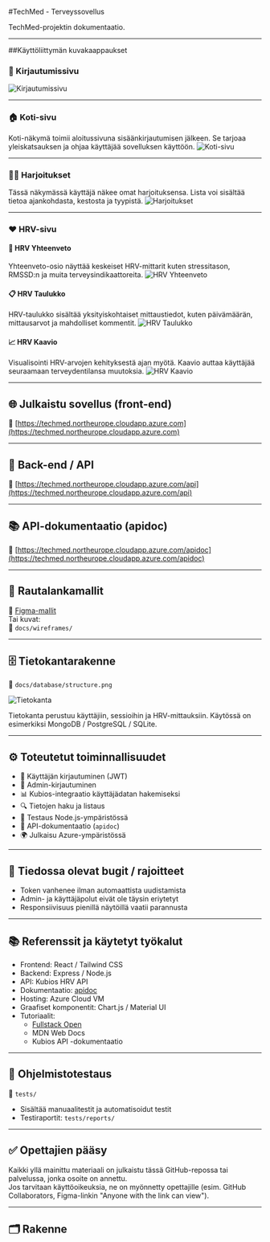 #TechMed - Terveyssovellus

TechMed-projektin dokumentaatio.

---

##Käyttöliittymän kuvakaappaukset

### 🔐 Kirjautumissivu

![Kirjautumissivu]([./docs/kuvat/login.png](https://github.com/user-attachments/assets/368252db-4b96-411a-a108-fe296ed264b4))

---

### 🏠 Koti-sivu
Koti-näkymä toimii aloitussivuna sisäänkirjautumisen jälkeen. Se tarjoaa yleiskatsauksen ja ohjaa käyttäjää sovelluksen käyttöön.
![Koti-sivu](./docs/kuvat/home.png)

---

### 🏋️‍♂️ Harjoitukset
Tässä näkymässä käyttäjä näkee omat harjoituksensa. Lista voi sisältää tietoa ajankohdasta, kestosta ja tyypistä.
![Harjoitukset](./docs/kuvat/workouts.png)

---

### ❤️ HRV-sivu

#### 🧾 HRV Yhteenveto
Yhteenveto-osio näyttää keskeiset HRV-mittarit kuten stressitason, RMSSD:n ja muita terveysindikaattoreita.
![HRV Yhteenveto](./docs/kuvat/hrv-summary.png)

#### 📋 HRV Taulukko
HRV-taulukko sisältää yksityiskohtaiset mittaustiedot, kuten päivämäärän, mittausarvot ja mahdolliset kommentit.
![HRV Taulukko](./docs/kuvat/hrv-table.png)

#### 📈 HRV Kaavio
Visualisointi HRV-arvojen kehityksestä ajan myötä. Kaavio auttaa käyttäjää seuraamaan terveydentilansa muutoksia.
![HRV Kaavio](./docs/kuvat/hrv-chart.png)

---

## 🌐 Julkaistu sovellus (front-end)

🔗 [https://techmed.northeurope.cloudapp.azure.com](https://techmed.northeurope.cloudapp.azure.com)

---

## 🔌 Back-end / API

🔗 [https://techmed.northeurope.cloudapp.azure.com/api](https://techmed.northeurope.cloudapp.azure.com/api)

---

## 📚 API-dokumentaatio (apidoc)

🔗 [https://techmed.northeurope.cloudapp.azure.com/apidoc](https://techmed.northeurope.cloudapp.azure.com/apidoc)

---

## 🎨 Rautalankamallit

🔗 [Figma-mallit](https://www.figma.com/...)  
Tai kuvat:  
📁 `docs/wireframes/`

---

## 🗄️ Tietokantarakenne

📁 `docs/database/structure.png`

![Tietokanta](./docs/database/structure.png)

Tietokanta perustuu käyttäjiin, sessioihin ja HRV-mittauksiin. Käytössä on esimerkiksi MongoDB / PostgreSQL / SQLite.

---

## ⚙️ Toteutetut toiminnallisuudet

- 🔐 Käyttäjän kirjautuminen (JWT)
- 👤 Admin-kirjautuminen
- 📊 Kubios-integraatio käyttäjädatan hakemiseksi
- 🔍 Tietojen haku ja listaus
- 🧪 Testaus Node.js-ympäristössä
- 📄 API-dokumentaatio (`apidoc`)
- 🌍 Julkaisu Azure-ympäristössä

---

## 🐞 Tiedossa olevat bugit / rajoitteet

- Token vanhenee ilman automaattista uudistamista
- Admin- ja käyttäjäpolut eivät ole täysin eriytetyt
- Responsiivisuus pienillä näytöillä vaatii parannusta

---

## 📚 Referenssit ja käytetyt työkalut

- Frontend: React / Tailwind CSS
- Backend: Express / Node.js
- API: Kubios HRV API
- Dokumentaatio: [apidoc](https://apidocjs.com/)
- Hosting: Azure Cloud VM
- Graafiset komponentit: Chart.js / Material UI
- Tutoriaalit:
  - [Fullstack Open](https://fullstackopen.com/)
  - MDN Web Docs
  - Kubios API -dokumentaatio

---

## 🧪 Ohjelmistotestaus

📁 `tests/`

- Sisältää manuaalitestit ja automatisoidut testit
- Testiraportit: `tests/reports/`

---

## ✅ Opettajien pääsy

Kaikki yllä mainittu materiaali on julkaistu tässä GitHub-repossa tai palvelussa, jonka osoite on annettu.  
Jos tarvitaan käyttöoikeuksia, ne on myönnetty opettajille (esim. GitHub Collaborators, Figma-linkin "Anyone with the link can view").

---

## 🗂 Rakenne

